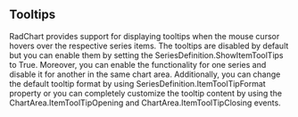 ## Tooltips
RadChart provides support for displaying tooltips when the mouse cursor hovers over the respective series items. The tooltips are disabled by default but you can enable them by setting the SeriesDefinition.ShowItemToolTips to True. Moreover, you can enable the functionality for one series and disable it for another in the same chart area. Additionally, you can change the default tooltip format by using SeriesDefinition.ItemToolTipFormat property or you can completely customize the tooltip content by using the ChartArea.ItemToolTipOpening and ChartArea.ItemToolTipClosing events.
